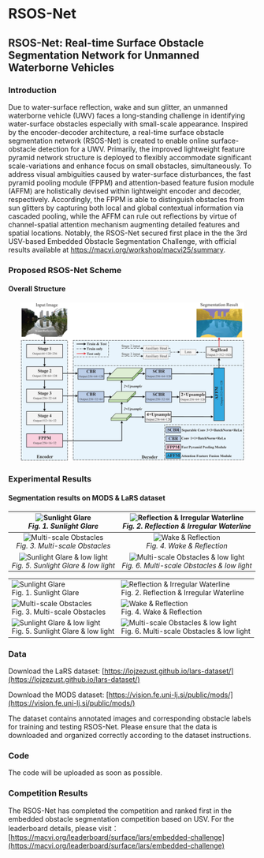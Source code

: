 # RSOS-Net

## RSOS-Net: Real-time Surface Obstacle Segmentation Network for Unmanned Waterborne Vehicles

### Introduction

Due to water-surface reflection, wake and sun glitter, an unmanned waterborne vehicle (UWV) faces a long-standing challenge in identifying water-surface obstacles especially with small-scale appearance. Inspired by the encoder-decoder architecture, a real-time surface obstacle segmentation network (RSOS-Net) is created to enable online surface-obstacle detection for a UWV. Primarily, the improved lightweight feature pyramid network structure is deployed to flexibly accommodate significant scale-variations and enhance focus on small obstacles, simultaneously. To address visual ambiguities caused by water-surface disturbances, the fast pyramid pooling module (FPPM) and attention-based feature fusion module (AFFM) are holistically devised within lightweight encoder and decoder, respectively. Accordingly, the FPPM is able to distinguish obstacles from sun glitters by capturing both local and global contextual information via cascaded pooling, while the AFFM can rule out reflections by virtue of channel-spatial attention mechanism augmenting detailed features and spatial locations. Notably, the RSOS-Net secured first place in the the 3rd USV-based Embedded Obstacle Segmentation Challenge, with official results available at https://macvi.org/workshop/macvi25/summary.

### Proposed RSOS-Net Scheme
#### Overall Structure
<div align="center">
  <img src="https://github.com/Yuan-Feng1998/RSOS-Net-MaCVi2025/blob/main/overall_scheme/RSOS-Net.png" width="90%">  
</div>

### Experimental Results  
#### Segmentation results on MODS & LaRS dataset
| <div style="text-align: center;"><img src="https://github.com/Yuan-Feng1998/RSOS-Net-MaCVi2025/blob/main/results_gif/Water%20surface%20reflection%20and%20Glare.gif?raw=true" style="width: 300px; height: auto;" alt="Sunlight Glare"><br><em>Fig. 1. Sunlight Glare</em></div> | <div style="text-align: center;"><img src="https://github.com/Yuan-Feng1998/RSOS-Net-MaCVi2025/blob/main/results_gif/Water%20Surface%20Reflection.gif?raw=true" style="width: 300px; height: auto;" alt="Reflection & Irregular Waterline"><br><em>Fig. 2. Reflection & Irregular Waterline</em></div> |
| :------------------: | :------------------: |
| <div style="text-align: center;"><img src="https://github.com/Yuan-Feng1998/RSOS-Net-MaCVi2025/blob/main/results_gif/Multi-scale%20Obstacles.gif?raw=true" style="width: 300px; height: auto;" alt="Multi-scale Obstacles"><br><em>Fig. 3. Multi-scale Obstacles</em></div> | <div style="text-align: center;"><img src="https://github.com/Yuan-Feng1998/RSOS-Net-MaCVi2025/blob/main/results_gif/Wake%20and%20Water%20Surface%20Reflection.gif?raw=true" style="width: 300px; height: auto;" alt="Wake & Reflection"><br><em>Fig. 4. Wake & Reflection</em></div> |
| <div style="text-align: center;"><img src="https://github.com/Yuan-Feng1998/RSOS-Net-MaCVi2025/blob/main/results_gif/glare.gif?raw=true" style="width: 300px; height: auto;" alt="Sunlight Glare & low light"><br><em>Fig. 5. Sunlight Glare & low light</em></div> | <div style="text-align: center;"><img src="https://github.com/Yuan-Feng1998/RSOS-Net-MaCVi2025/blob/main/results_gif/dark.gif?raw=true" style="width: 300px; height: auto;" alt="Multi-scale Obstacles & low light"><br><em>Fig. 6. Multi-scale Obstacles & low light</em></div> |

<html>
</head>
<body>

<table class="image-table">
    <tr>
        <td>
            <div class="image-container">
                <img src="https://github.com/Yuan-Feng1998/RSOS-Net-MaCVi2025/blob/main/results_gif/Water%20surface%20reflection%20and%20Glare.gif?raw=true" alt="Sunlight Glare">
            </div>
            <div class="image-caption">Fig. 1. Sunlight Glare</div>
        </td>
        <td>
            <div class="image-container">
                <img src="https://github.com/Yuan-Feng1998/RSOS-Net-MaCVi2025/blob/main/results_gif/Water%20Surface%20Reflection.gif?raw=true" alt="Reflection & Irregular Waterline">
            </div>
            <div class="image-caption">Fig. 2. Reflection & Irregular Waterline</div>
        </td>
    </tr>
    <tr>
        <td>
            <div class="image-container">
                <img src="https://github.com/Yuan-Feng1998/RSOS-Net-MaCVi2025/blob/main/results_gif/Multi-scale%20Obstacles.gif?raw=true" alt="Multi-scale Obstacles">
            </div>
            <div class="image-caption">Fig. 3. Multi-scale Obstacles</div>
        </td>
        <td>
            <div class="image-container">
                <img src="https://github.com/Yuan-Feng1998/RSOS-Net-MaCVi2025/blob/main/results_gif/Wake%20and%20Water%20Surface%20Reflection.gif?raw=true" alt="Wake & Reflection">
            </div>
            <div class="image-caption">Fig. 4. Wake & Reflection</div>
        </td>
    </tr>
    <tr>
        <td>
            <div class="image-container">
                <img src="https://github.com/Yuan-Feng1998/RSOS-Net-MaCVi2025/blob/main/results_gif/glare.gif?raw=true" alt="Sunlight Glare & low light">
            </div>
            <div class="image-caption">Fig. 5. Sunlight Glare & low light</div>
        </td>
        <td>
            <div class="image-container">
                <img src="https://github.com/Yuan-Feng1998/RSOS-Net-MaCVi2025/blob/main/results_gif/dark.gif?raw=true" alt="Multi-scale Obstacles & low light">
            </div>
            <div class="image-caption">Fig. 6. Multi-scale Obstacles & low light</div>
        </td>
    </tr>
</table>

</body>
</html>

### Data

Download the LaRS dataset: [https://lojzezust.github.io/lars-dataset/](https://lojzezust.github.io/lars-dataset/)

Download the MODS dataset: [https://vision.fe.uni-lj.si/public/mods/](https://vision.fe.uni-lj.si/public/mods/)

The dataset contains annotated images and corresponding obstacle labels for training and testing RSOS-Net. Please ensure that the data is downloaded and organized correctly according to the dataset instructions.

### Code
The code will be uploaded as soon as possible.

### Competition Results
The RSOS-Net has completed the competition and ranked first in the embedded obstacle segmentation competition based on USV. For the leaderboard details, please visit：[https://macvi.org/leaderboard/surface/lars/embedded-challenge](https://macvi.org/leaderboard/surface/lars/embedded-challenge)


